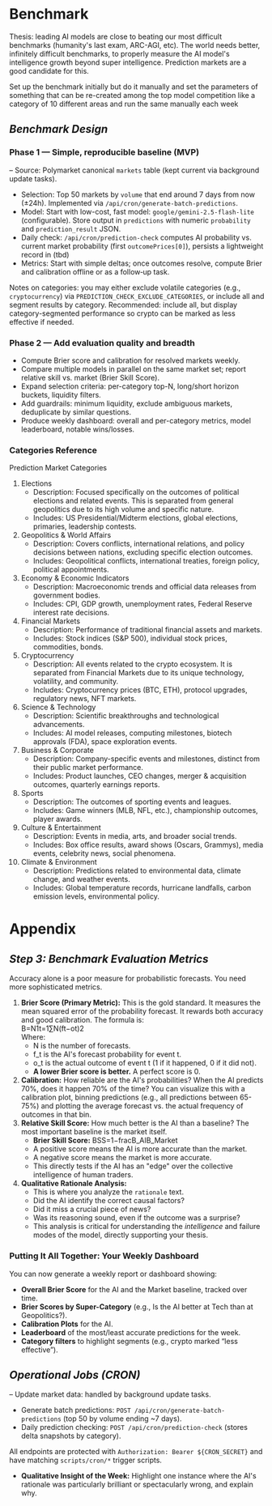 # Benchmark

Thesis: leading AI models are close to beating our most difficult benchmarks (humanity's last exam, ARC-AGI, etc). The world needs better, infinitely difficult benchmarks, to properly measure the AI model's intelligence growth beyond super intelligence. Prediction markets are a good candidate for this.

Set up the benchmark initially but do it manually and set the parameters of something that can be re-created among the top model competition like a category of 10 different areas and run the same manually each week


## ***Benchmark Design***

### Phase 1 — Simple, reproducible baseline (MVP)
– Source: Polymarket canonical `markets` table (kept current via background update tasks).
- Selection: Top 50 markets by `volume` that end around 7 days from now (±24h). Implemented via `/api/cron/generate-batch-predictions`.
- Model: Start with low-cost, fast model: `google/gemini-2.5-flash-lite` (configurable). Store output in `predictions` with numeric `probability` and `prediction_result` JSON.
- Daily check: `/api/cron/prediction-check` computes AI probability vs. current market probability (first `outcomePrices[0]`), persists a lightweight record in (tbd)
- Metrics: Start with simple deltas; once outcomes resolve, compute Brier and calibration offline or as a follow‑up task.

Notes on categories: you may either exclude volatile categories (e.g., `cryptocurrency`) via `PREDICTION_CHECK_EXCLUDE_CATEGORIES`, or include all and segment results by category. Recommended: include all, but display category-segmented performance so crypto can be marked as less effective if needed.

### Phase 2 — Add evaluation quality and breadth
- Compute Brier score and calibration for resolved markets weekly.
- Compare multiple models in parallel on the same market set; report relative skill vs. market (Brier Skill Score).
- Expand selection criteria: per-category top-N, long/short horizon buckets, liquidity filters.
- Add guardrails: minimum liquidity, exclude ambiguous markets, deduplicate by similar questions.
- Produce weekly dashboard: overall and per-category metrics, model leaderboard, notable wins/losses.

### Categories Reference
Prediction Market Categories

1. Elections  
   * Description: Focused specifically on the outcomes of political elections and related events. This is separated from general geopolitics due to its high volume and specific nature.  
   * Includes: US Presidential/Midterm elections, global elections, primaries, leadership contests.  
2. Geopolitics & World Affairs  
   * Description: Covers conflicts, international relations, and policy decisions between nations, excluding specific election outcomes.  
   * Includes: Geopolitical conflicts, international treaties, foreign policy, political appointments.  
3. Economy & Economic Indicators  
   * Description: Macroeconomic trends and official data releases from government bodies.  
   * Includes: CPI, GDP growth, unemployment rates, Federal Reserve interest rate decisions.  
4. Financial Markets  
   * Description: Performance of traditional financial assets and markets.  
   * Includes: Stock indices (S\&P 500), individual stock prices, commodities, bonds.  
5. Cryptocurrency  
   * Description: All events related to the crypto ecosystem. It is separated from Financial Markets due to its unique technology, volatility, and community.  
   * Includes: Cryptocurrency prices (BTC, ETH), protocol upgrades, regulatory news, NFT markets.  
6. Science & Technology  
   * Description: Scientific breakthroughs and technological advancements.  
   * Includes: AI model releases, computing milestones, biotech approvals (FDA), space exploration events.  
7. Business & Corporate  
   * Description: Company-specific events and milestones, distinct from their public market performance.  
   * Includes: Product launches, CEO changes, merger & acquisition outcomes, quarterly earnings reports.  
8. Sports  
   * Description: The outcomes of sporting events and leagues.  
   * Includes: Game winners (MLB, NFL, etc.), championship outcomes, player awards.  
9. Culture & Entertainment  
   * Description: Events in media, arts, and broader social trends.  
   * Includes: Box office results, award shows (Oscars, Grammys), media events, celebrity news, social phenomena.  
10. Climate & Environment  
    * Description: Predictions related to environmental data, climate change, and weather events.  
    * Includes: Global temperature records, hurricane landfalls, carbon emission levels, environmental policy.




# **Appendix**

## ***Step 3: Benchmark Evaluation Metrics***

Accuracy alone is a poor measure for probabilistic forecasts. You need more sophisticated metrics.

1. **Brier Score (Primary Metric):** This is the gold standard. It measures the mean squared error of the probability forecast. It rewards both accuracy and good calibration. The formula is:  
    B=N1​t=1∑N​(ft​−ot​)2  
    Where:  
   * N is the number of forecasts.  
   * f\_t is the AI's forecast probability for event t.  
   * o\_t is the actual outcome of event t (1 if it happened, 0 if it did not).  
   * **A lower Brier score is better.** A perfect score is 0\.  
2. **Calibration:** How reliable are the AI's probabilities? When the AI predicts 70%, does it happen 70% of the time? You can visualize this with a calibration plot, binning predictions (e.g., all predictions between 65-75%) and plotting the average forecast vs. the actual frequency of outcomes in that bin.  
3. **Relative Skill Score:** How much better is the AI than a baseline? The most important baseline is the market itself.  
   * **Brier Skill Score:** BSS=1−fracB\_AIB\_Market  
   * A positive score means the AI is more accurate than the market.  
   * A negative score means the market is more accurate.  
   * This directly tests if the AI has an "edge" over the collective intelligence of human traders.  
4. **Qualitative Rationale Analysis:**  
   * This is where you analyze the `rationale` text.  
   * Did the AI identify the correct causal factors?  
   * Did it miss a crucial piece of news?  
   * Was its reasoning sound, even if the outcome was a surprise?  
   * This analysis is critical for understanding the *intelligence* and failure modes of the model, directly supporting your thesis.

### **Putting It All Together: Your Weekly Dashboard**

You can now generate a weekly report or dashboard showing:

* **Overall Brier Score** for the AI and the Market baseline, tracked over time.  
* **Brier Scores by Super-Category** (e.g., Is the AI better at Tech than at Geopolitics?).  
* **Calibration Plots** for the AI.  
* **Leaderboard** of the most/least accurate predictions for the week.  
* **Category filters** to highlight segments (e.g., crypto marked “less effective”).

## ***Operational Jobs (CRON)***
– Update market data: handled by background update tasks.
- Generate batch predictions: `POST /api/cron/generate-batch-predictions` (top 50 by volume ending ~7 days).
- Daily prediction checking: `POST /api/cron/prediction-check` (stores delta snapshots by category).

All endpoints are protected with `Authorization: Bearer ${CRON_SECRET}` and have matching `scripts/cron/*` trigger scripts.
* **Qualitative Insight of the Week:** Highlight one instance where the AI's rationale was particularly brilliant or spectacularly wrong, and explain why.